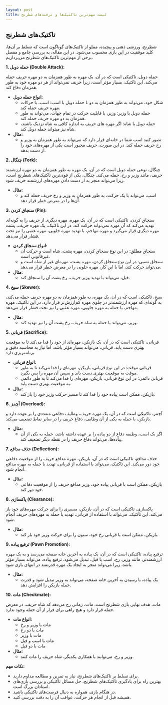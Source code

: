 ```yaml
---
layout: post
title: لیست مهم‌ترین تاکتیک‌ها و ترفندهای شطرنج
---
```


## تاکتیک‌های شطرنج

شطرنج، ورزشی ذهنی و پیچیده، مملو از تاکتیک‌های گوناگون است که تسلط بر آن‌ها، کلید موفقیت در این بازی محسوب می‌شود. در این مقاله، به بررسی جامع و مفصل برخی از مهم‌ترین تاکتیک‌های شطرنج می‌پردازیم.

**1. حمله دوبل (Double Attack):**

حمله دوبل، تاکتیکی است که در آن، یک مهره به طور همزمان به دو مهره حریف حمله می‌کند. این تاکتیک، بسیار مؤثر است، زیرا حریف نمی‌تواند از هر دو مهره خود به طور همزمان دفاع کند.

* **انواع حمله دوبل:**
    * حمله دوبل با اسب: اسب، با حرکات L شکل خود، می‌تواند به طور همزمان به دو مهره حریف حمله کند.
    * حمله دوبل با وزیر: وزیر، با قابلیت حرکت در تمام جهات، می‌تواند به طور همزمان به دو مهره حریف حمله کند.
    * حمله دوبل با شاه: اگر مهره های حریف به اندازه کافی به شاه نزدیک باشند، شاه نیز میتواند حمله دوبل کند.
* **مثال:**
    * تصور کنید اسب شما در خانه‌ای قرار دارد که می‌تواند به طور همزمان به وزیر و رخ حریف حمله کند. در این صورت، حریف مجبور است یکی از مهره‌های خود را از دست بدهد.

**2. چنگال (Fork):**

چنگال، نوعی حمله دوبل است که در آن، یک مهره به طور همزمان به دو مهره ارزشمند حریف، مانند وزیر و رخ، حمله می‌کند. چنگال، یکی از قوی‌ترین تاکتیک‌های شطرنج است، زیرا می‌تواند منجر به از دست دادن مهره‌های ارزشمند حریف شود.

* **مثال:**
    * اسب، می‌تواند با یک حرکت، به طور همزمان به وزیر و رخ حریف حمله کند و آن‌ها را در معرض خطر قرار دهد.

**3. سنجاق کردن (Pin):**

سنجاق کردن، تاکتیکی است که در آن، یک مهره، مهره دیگری از حریف را به گونه‌ای تهدید می‌کند که آن مهره نمی‌تواند حرکت کند. در این تاکتیک، یک مهره حریف، پشت مهره دیگری قرار می‌گیرد و مهره مهاجم، با تهدید مهره جلویی، مهره عقبی را نیز تحت فشار قرار می‌دهد.

* **انواع سنجاق کردن:**
    * سنجاق مطلق: در این نوع سنجاق کردن، مهره پشت، شاه است و حرکت آن غیرقانونی است.
    * سنجاق نسبی: در این نوع سنجاق کردن، مهره پشت، مهره‌ای غیر از شاه است و می‌تواند حرکت کند، اما با این کار، مهره جلویی را در معرض خطر قرار می‌دهد.
* **مثال:**
    * فیل، می‌تواند با تهدید وزیر حریف، رخ پشت آن را سنجاق کند.

**4. سیخ (Skewer):**

سیخ، تاکتیکی است که در آن، یک مهره، به طور همزمان به دو مهره حریف حمله می‌کند، به گونه‌ای که مهره ارزشمندتر در جلوی مهره کم‌ارزش‌تر قرار دارد. در این تاکتیک، مهره مهاجم، با حمله به مهره جلویی، مهره عقبی را نیز تحت فشار قرار می‌دهد.

* **مثال:**
    * وزیر، می‌تواند با حمله به شاه حریف، رخ پشت آن را نیز تهدید کند.

**5. قربانی (Sacrifice):**

قربانی، تاکتیکی است که در آن، یک بازیکن، مهره‌ای از خود را فدا می‌کند تا به موقعیت بهتری دست یابد. قربانی، می‌تواند بسیار مؤثر باشد، اما نیاز به محاسبه دقیق و برنامه‌ریزی دارد.

* **انواع قربانی:**
    * قربانی موقت: در این نوع قربانی، بازیکن، مهره‌ای را فدا می‌کند تا به طور موقت به موقعیت بهتری دست یابد و سپس آن مهره را پس بگیرد.
    * قربانی دائمی: در این نوع قربانی، بازیکن، مهره‌ای را فدا می‌کند تا به طور دائمی به موقعیت بهتری دست یابد.
* **مثال:**
    * بازیکن، ممکن است پیاده خود را فدا کند تا مسیر حرکت وزیر خود را باز کند.

**6. آچمز (Overload):**

آچمز، تاکتیکی است که در آن، یک مهره حریف، وظایف دفاعی متعددی را بر عهده دارد و بازیکن، با حمله به یکی از آن وظایف، دفاع حریف را در سایر نقاط تضعیف می‌کند.

* **مثال:**
    * اگر یک اسب، وظیفه دفاع از دو پیاده را بر عهده داشته باشد، حمله به یکی از آن پیاده‌ها، می‌تواند دفاع حریف را در نقطه دیگر تضعیف کند.

**7. حذف مدافع (Deflection):**

حذف مدافع، تاکتیکی است که در آن، بازیکن، مهره مدافع حریف را از موقعیت دفاعی خود دور می‌کند. این تاکتیک، می‌تواند با استفاده از قربانی، تهدید یا حمله به مهره مدافع انجام شود.

* **مثال:**
    * بازیکن، ممکن است با قربانی پیاده خود، وزیر مدافع حریف را از موقعیت دفاعی خود دور کند.

**8. پاکسازی (Clearance):**

پاکسازی، تاکتیکی است که در آن، بازیکن، مسیری را برای حرکت مهره‌های خود باز می‌کند. این تاکتیک، می‌تواند با استفاده از قربانی، تهدید یا حمله به مهره‌های حریف انجام شود.

* **مثال:**
    * بازیکن، ممکن است با قربانی رخ خود، ستون را برای حرکت وزیر خود باز کند.

**9. ترفیع پیاده (Pawn Promotion):**

ترفیع پیاده، تاکتیکی است که در آن، یک پیاده به آخرین خانه صفحه می‌رسد و به یک مهره ارزشمندتر، مانند وزیر، رخ، اسب یا فیل، تبدیل می‌شود. ترفیع پیاده، می‌تواند بسیار مؤثر باشد، زیرا می‌تواند منجر به ایجاد یک مهره قدرتمند در انتهای بازی شود.

* **مثال:**
    * یک پیاده، با رسیدن به آخرین خانه صفحه، می‌تواند به وزیر تبدیل شود و قدرت حمله بازیکن را افزایش دهد.

**10. مات (Checkmate):**

مات، هدف نهایی بازی شطرنج است. مات، زمانی رخ می‌دهد که شاه حریف، در معرض حمله قرار دارد و هیچ راهی برای فرار از آن حمله وجود ندارد.

* **انواع مات:**
    * مات با وزیر و رخ
    * مات با دو رخ
    * مات با وزیر
    * مات با اسب و فیل
    * مات با دو فیل
* **مثال:**
    * وزیر و رخ، می‌توانند با همکاری یکدیگر، شاه حریف را مات کنند.

**نکات مهم:**

* برای تسلط بر تاکتیک‌های شطرنج، نیاز به تمرین و مطالعه مداوم دارید.
* بهترین راه برای یادگیری تاکتیک‌های شطرنج، حل مسائل تاکتیکی و بررسی بازی‌های استادان بزرگ است.
* در هنگام بازی، همواره به دنبال فرصت‌های تاکتیکی باشید.
* همیشه قبل از انجام هر حرکت، عواقب آن را به دقت بررسی کنید.
